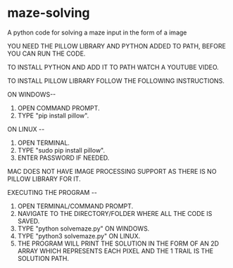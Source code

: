 # maze-solving
A python code for solving a maze input in the form of a image

YOU NEED THE PILLOW LIBRARY AND PYTHON ADDED TO PATH, BEFORE YOU CAN RUN THE CODE. 

TO INSTALL PYTHON AND ADD IT TO PATH WATCH A YOUTUBE VIDEO.

TO INSTALL PILLOW LIBRARY FOLLOW THE FOLLOWING INSTRUCTIONS.

ON WINDOWS-- 
1) OPEN COMMAND PROMPT.
2) TYPE "pip install pillow".
           
ON LINUX  -- 
1) OPEN TERMINAL.
2) TYPE "sudo pip install pillow".
3) ENTER PASSWORD IF NEEDED.

MAC DOES NOT HAVE IMAGE PROCESSING SUPPORT AS THERE IS NO PILLOW LIBRARY FOR IT.

EXECUTING THE PROGRAM --

1) OPEN TERMINAL/COMMAND PROMPT.
2) NAVIGATE TO THE DIRECTORY/FOLDER WHERE ALL THE CODE IS SAVED.
3) TYPE "python solvemaze.py" ON WINDOWS.
4) TYPE "python3 solvemaze.py" ON LINUX.
5) THE PROGRAM WILL PRINT THE SOLUTION IN THE FORM OF AN 2D ARRAY WHICH REPRESENTS EACH PIXEL AND THE 1 TRAIL IS THE 
   SOLUTION PATH.
   
